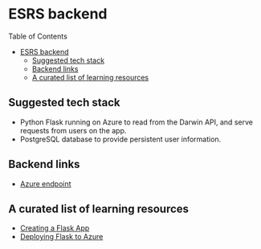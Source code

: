 # ESRS backend

Table of Contents

- [ESRS backend](#esrs-backend)
  - [Suggested tech stack](#suggested-tech-stack)
  - [Backend links](#backend-links)
  - [A curated list of learning resources](#a-curated-list-of-learning-resources)

## Suggested tech stack

- Python Flask running on Azure to read from the Darwin API, and serve requests from users on the app.
- PostgreSQL database to provide persistent user information.

## Backend links

 - [Azure endpoint](https://esrs.azurewebsites.net/)

## A curated list of learning resources

- [Creating a Flask App](https://pythonise.com/series/learning-flask/your-first-flask-app)
- [Deploying Flask to Azure](https://medium.com/@nikovrdoljak/deploy-your-flask-app-on-azure-in-3-easy-steps-b2fe388a589e)
